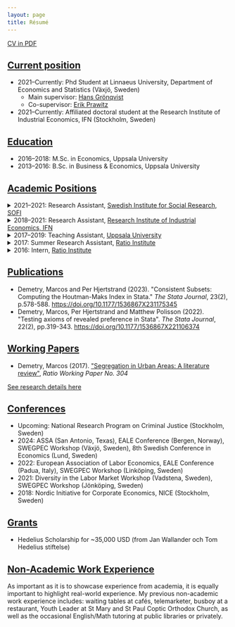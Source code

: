 ```yaml
---
layout: page
title: Résumé
---
```


[CV in PDF](../assets/cv/Demetry-CV-202412.pdf)

## <ins>Current position</ins>
- 2021–Currently: Phd Student at Linnaeus University, Department of Economics and Statistics (Växjö, Sweden)
    - Main supervisor: <a href="https://sites.google.com/site/hansgroenqvist/" target="_blank">Hans Grönqvist</a>
    - Co-supervisor: <a href="https://sites.google.com/site/erikprawitz/" target="_blank">Erik Prawitz</a>
- 2021–Currently: Affiliated doctoral student at the Research Institute of Industrial Economics, IFN (Stockholm, Sweden)

## <ins>Education</ins>
- 2016–2018: M.Sc. in Economics, Uppsala University
- 2013–2016: B.Sc. in Business & Economics, Uppsala University

## <ins>Academic Positions</ins>
<details>
  <summary>2021–2021: Research Assistant, <a href="https://www.sofi.su.se" target="_blank">Swedish Institute for Social Research, SOFI</a></summary>

<p>

Data cleaning and analysis in <b>R</b> for a select number of projects led by Ph.D. <a href="https://adamaltmejd.se" target="_blank">Adam Altmejd</a>. The projects revolve around the choice of, and returns to, higher education.
</p>
</details>


<details>
  <summary>2018–2021: Research Assistant, <a href="https://ifn.se" target="_blank">Research Institute of Industrial Economics, IFN</a></summary>

<p>

Helping researchers with data gathering, webscraping in <b>Python</b>, building and cleaning datasets in <b>Stata</b>, creating tables and figures, proof-reading text and theoretical models, writing and translating text, formatting manuscripts for journal submissions and more. Tasks include handling vast Swedish register-data, as well as writing user-written commands in Stata.
</p>

<p>
Some fun stats: Here's the breakdown of the percentage of time spent on projects by the primary coding language or software used in that project. 
</p>

<div>
  <img class="marginauto" src="/assets/img/time_spent_coding.png" alt="Pie chart of time spent on different coding languages or software" />
</div>
</details>


<details>
  <summary>2017–2019: Teaching Assistant, <a href="https://nek.uu.se" target="_blank">Uppsala University</a></summary>
  <p>

  <ul>
    <li>B/Microeconomics with Applications</li>
    <li>A/Principles of Micro- and Macroeconomics</li>
  </ul>
  </p>
  <p>
  For further details, see <a href="https://marcosdemetry.github.io/teaching/">Teaching</a> section.
  </p>
</details>


<details>
  <summary>2017: Summer Research Assistant, <a href="https://ratio.se" target="_blank">Ratio Institute</a></summary>

<p>

There is a growing interest in understanding the causes and patterns of residential segregation in urban areas. I spent my summer researching on the theoretical explanations for the rise of segregation in the absence of discriminatory policy. The research resulted in a working paper titled "<b>Segregation in Urban Areas</b>", under the supervision of Ekon. Dr. <a href="https://ratio.se/en/employees/martin-korpi/" target="_blank">Martin Korpi</a>. The paper covers both a theoretical framework based on <b>Thomas Schelling</b>'s models of segregation and the empirical challenges of applying those models using observational and experimental data. For further details, see <a href="https://marcosdemetry.github.io/research/">Research</a> section.
</p>
</details>


<details>
  <summary>2016: Intern, <a href="https://ratio.se">Ratio Institute</a></summary>

<p>

Labor strikes and other labor union action play a vital role in labor market outcomes. Within Ratio's multilayered analyses on the consequences of a <b>labor market conflict</b>, I contributed with descriptive statistics for the empirical analysis. The final product, by Professor <a href="https://ratio.se/en/employees/nils-karlson/" target="_blank">Nils Karlson</a> and Ida Knudsen, is titled "Kostnader och konsevenser av en arbetsmarknadskonflikt— en fallstudie av byggstrejken våren 2016."
</p>
</details>

## <ins>Publications</ins>
- Demetry, Marcos and Per Hjertstrand (2023). "Consistent Subsets: Computing the Houtman-Maks Index in Stata." <i>The Stata Journal</i>, 23(2), p.578-588. <a href="https://doi.org/10.1177/1536867X231175345" target="_blank">https://doi.org/10.1177/1536867X231175345</a>
- Demetry, Marcos, Per Hjertstrand and Matthew Polisson (2022). "Testing axioms of revealed preference in Stata". <i>The Stata Journal</i>, 22(2), pp.319-343. <a href="https://doi.org/10.1177/1536867X221106374" target="_blank">https://doi.org/10.1177/1536867X221106374</a>

## <ins>Working Papers</ins>

- Demetry, Marcos (2017). <a href="https://cms.ratio.se/app/uploads/2017/12/md_segregation_in_urban_areas_304.pdf" target="_blank">"Segregation in Urban Areas: A literature review"</a>, <i>Ratio Working Paper No. 304</i>


[See research details here](research.md)

## <ins>Conferences</ins>
- Upcoming: National Research Program on Criminal Justice (Stockholm, Sweden)
- 2024: ASSA (San Antonio, Texas), EALE Conference (Bergen, Norway), SWEGPEC Workshop (Växjö, Sweden), 8th Swedish Conference in Economics (Lund, Sweden)
- 2022: European Association of Labor Economics, EALE Conference (Padua, Italy), SWEGPEC Workshop (Linköping, Sweden)
- 2021: Diversity in the Labor Market Workshop (Vadstena, Sweden), SWEGPEC Workshop (Jönköping, Sweden)
- 2018: Nordic Initiative for Corporate Economics, NICE (Stockholm, Sweden)

## <ins>Grants</ins>
- Hedelius Scholarship for ~35,000 USD (from Jan Wallander och Tom Hedelius stiftelse)

## <ins> Non-Academic Work Experience</ins>
As important as it is to showcase experience from academia, it is equally important to highlight real-world experience. My previous non-academic work experience includes: waiting tables at cafés, telemarketer, busboy at a restaurant, Youth Leader at St Mary and St Paul Coptic Orthodox Church, as well as the occasional English/Math tutoring at public libraries or privately.